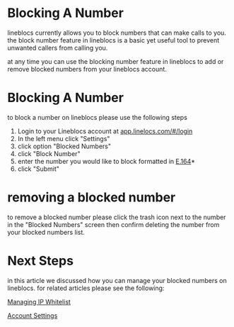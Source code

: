 # Blocking A Number

lineblocs currently allows you to block numbers that can make calls to you. the block number feature in lineblocs is a basic yet useful
tool to prevent unwanted callers from calling you.

at any time you can use the blocking number feature in lineblocs to add or remove blocked numbers from your lineblocs account.

# Blocking A Number

to block a number on lineblocs please use the following steps

1. Login to your Lineblocs account at [app.linelocs.com/#/login](http://app.lineblocs.com/#/login)
2. In the left menu click "Settings"
3. click option "Blocked Numbers"
4. click "Block Number"
5. enter the number you would like to block formatted in [E.164](https://en.wikipedia.org/wiki/E.164)*
6. click "Submit"

# removing a blocked number

to remove a blocked number please click the trash icon next to the number in the "Blocked Numbers" screen then confirm deleting the number from your blocked numbers list.

# Next Steps

in this article we discussed how you can manage your blocked numbers on lineblocs. for related articles please see the following:

[Managing IP Whitelist](http://lineblocs.com/resources/other-topics/managing-ip-whitelist)

[Account Settings](http://lineblocs.com/resources/other-topics/account-settings)
